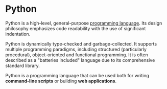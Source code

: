 # Python

Python is a high-level, general-purpose [programming language](/wiki/programming%20language). Its design philosophy emphasizes code readability with the use of significant indentation.

Python is dynamically type-checked and garbage-collected. It supports multiple programming paradigms, including structured (particularly procedural), object-oriented and functional programming. It is often described as a "batteries included" language due to its comprehensive standard library.

Python is a programming language that can be used both for writing **command-line scripts** or building **web applications**.
